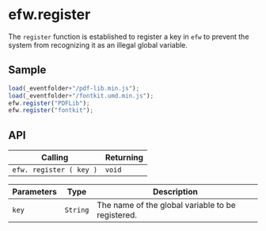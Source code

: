# efw.register

The `register` function is established to register a key in `efw` to prevent the system from recognizing it as an illegal global variable.

## Sample

```javascript
load(_eventfolder+"/pdf-lib.min.js");
load(_eventfolder+"/fontkit.umd.min.js");
efw.register("PDFLib");
efw.register("fontkit");
```

## API

| Calling | Returning |
|---|---|
| `efw. register ( key )` | `void` |

| Parameters | Type | Description |
|---|---|---|
| `key` | `String` | The name of the global variable to be registered. |